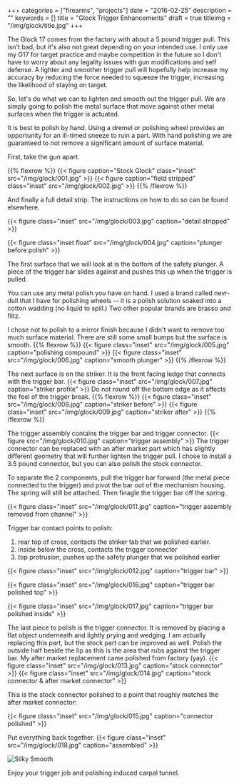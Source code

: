 +++
categories = ["firearms", "projects"]
date = "2016-02-25"
description = ""
keywords = []
title = "Glock Trigger Enhancements"
draft = true
titleimg = "/img/glock/title.jpg"
+++

The Glock 17 comes from the factory with about a 5 pound trigger pull. This isn't bad, but it's also not great depending on your intended use. I only use my G17 for target practice and maybe competition in the future so I don't have to worry about any legality issues with gun modifications and self defense. A lighter and smoother trigger pull will hopefully help increase my accuracy by reducing the force needed to squeeze the trigger, increasing the likelihood of staying on target.

So, let's do what we can to lighten and smooth out the trigger pull. We are simply going to polish the metal surface that move against other metal surfaces when the trigger is actuated. 

It is best to polish by hand. Using a dremel or polishing wheel provides an opportunity for an ill-timed sneeze to ruin a part. With hand polishing we are guaranteed to not remove a significant amount of surface material.

First, take the gun apart.

{{% flexrow %}}
{{< figure caption="Stock Glock" class="inset" src="/img/glock/001.jpg" >}}
{{< figure caption="field stripped" class="inset" src="/img/glock/002.jpg"  >}}
{{% /flexrow %}}

And finally a full detail strip. The instructions on how to do so can be found elsewhere.

{{< figure class="inset" src="/img/glock/003.jpg" caption="detail stripped" >}}


{{< figure class="inset float" src="/img/glock/004.jpg" caption="plunger before polish" >}}

The first surface that we will look at is the bottom of the safety plunger. A piece of the trigger bar slides against and pushes this up when the trigger is pulled.

You can use any metal polish you have on hand. I used a brand called nevr-dull that I have for polishing wheels -- it is a polish solution soaked into a cotton wadding (no liquid to spill.) Two other popular brands are brasso and flitz.


I chose not to polish to a mirror finish because I didn't want to remove too much surface material. There are still some small bumps but the surface is smooth.
{{% flexrow %}}
{{< figure class="inset" src="/img/glock/005.jpg" caption="polishing compound" >}}
{{< figure class="inset" src="/img/glock/006.jpg" caption="smooth plunger" >}}
{{% /flexrow %}}


The next surface is on the striker. It is the front facing ledge that connects with the trigger bar.
{{< figure class="inset" src="/img/glock/007.jpg" caption="striker profile" >}}
Do not round off the bottom edge as it affects the feel of the trigger break.
{{% flexrow %}}
{{< figure class="inset" src="/img/glock/008.jpg" caption="striker before" >}}
{{< figure class="inset" src="/img/glock/009.jpg" caption="striker after" >}}
{{% /flexrow %}}

The trigger assembly contains the trigger bar and trigger connector. 
{{< figure src="/img/glock/010.jpg" caption="trigger assembly" >}}
The trigger connector can be replaced with an after market part which has slightly different geometry that will further lighten the trigger pull. I chose to install a 3.5 pound connector, but you can also polish the stock connector.

To separate the 2 components, pull the trigger bar forward (the metal piece connected to the trigger) and pivot the bar out of the mechanism housing. The spring will still be attached. Then finagle the trigger bar off the spring.

{{< figure class="inset" src="/img/glock/011.jpg" caption="trigger assembly removed from channel" >}}

Trigger bar contact points to polish:

1. rear top of cross, contacts the striker tab that we polished earlier.
2. inside below the cross, contacts the trigger connector
3. top protrusion, pushes up the safety plunger that we polished earlier

{{< figure class="inset" src="/img/glock/012.jpg" caption="trigger bar" >}}

{{< figure class="inset" src="/img/glock/016.jpg" caption="trigger bar polished top" >}}

{{< figure class="inset" src="/img/glock/017.jpg" caption="trigger bar polished inside" >}}

The last piece to polish is the trigger connector. It is removed by placing a flat object underneath and lightly prying and wedging. I am actually replacing this part, but the stock part can be improved as well. Polish the outside half beside the lip as this is the area that rubs against the trigger bar.
My after market replacement came polished from factory (yay).
{{< figure class="inset" src="/img/glock/013.jpg" caption="stock connector" >}}
{{< figure class="inset" src="/img/glock/014.jpg" caption="stock connector & after market connector" >}}

This is the stock connector polished to a point that roughly matches the after market connector:

{{< figure class="inset" src="/img/glock/015.jpg" caption="connector polished" >}}

Put everything back together.
{{< figure class="inset" src="/img/glock/018.jpg" caption="assembled" >}}

![Silky Smooth](https://41.media.tumblr.com/4ae0e852dc7cca4eb8908287f819a943/tumblr_nrzviaTYZM1ub8zmko1_500.jpg "Silky Smooth")

Enjoy your trigger job and polishing induced carpal tunnel.
